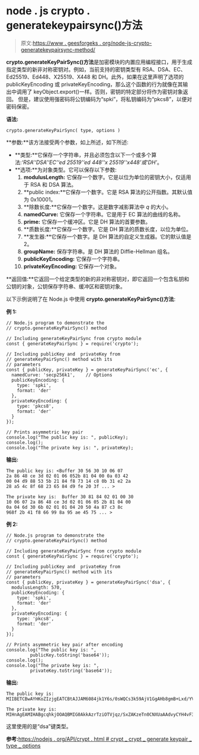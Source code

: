 # node . js crypto . generatekeypairsync()方法

> 原文:[https://www . geesforgeks . org/node-js-crypto-generatekeypairsync-method/](https://www.geeksforgeeks.org/node-js-crypto-generatekeypairsync-method/)

**crypto.generateKeyPairSync()方法**是加密模块的内置应用编程接口，用于生成指定类型的新非对称密钥对。例如，当前支持的密钥类型有 RSA、DSA、EC、Ed25519、Ed448、X25519、X448 和 DH。此外，如果在这里声明了选项的 publicKeyEncoding 或 privateKeyEncoding，那么这个函数的行为就像在其输出中调用了 keyObject.export()一样。否则，密钥的特定部分将作为密钥对象返回。
但是，建议使用强密码将公钥编码为“spki”，将私钥编码为“pkcs8”，以便对密码保密。

**语法:**

```
crypto.generateKeyPairSync( type, options )
```

**参数:**该方法接受两个参数，如上所述，如下所述:

*   **类型:**它保存一个字符串，并且必须包含以下一个或多个算法:*‘RSA’‘DSA’‘EC’‘ed 25519’‘ed 448’‘x 25519’‘x448’或‘DH’*。
*   **选项:**为对象类型。它可以保存以下参数:
    1.  **modulusLength:** 它保存一个数字。它是以位为单位的密钥大小，仅适用于 RSA 和 DSA 算法。
    2.  **public index:**它保存一个数字。它是 RSA 算法的公开指数。其默认值为 0x10001。
    3.  **除数长度:**它保存一个数字。这是数字减影算法中 *q* 的大小。
    4.  **namedCurve:** 它保存一个字符串。它是用于 EC 算法的曲线的名称。
    5.  **prime:** 它保存一个缓冲区。它是 DH 算法的首要参数。
    6.  **质数长度:**它保存一个数字。它是 DH 算法的质数长度，以位为单位。
    7.  **发生器:**它保存一个数字。是 DH 算法的自定义生成器。它的默认值是 2。
    8.  **groupName:** 保存字符串。是 DH 算法的 Diffie-Hellman 组名。
    9.  **publicKeyEncoding:** 它保存一个字符串。
    10.  **privateKeyEncoding:** 它保存一个对象。

**返回值:**它返回一个给定类型的新的非对称密钥对，即它返回一个包含私钥和公钥的对象，公钥保存字符串、缓冲区和密钥对象。

以下示例说明了在 Node.js 中使用 **crypto.generateKeyPairSync()方法**:

**例 1:**

```
// Node.js program to demonstrate the
// crypto.generateKeyPairSync() method

// Including generateKeyPairSync from crypto module
const { generateKeyPairSync } = require('crypto');

// Including publicKey and  privateKey from 
// generateKeyPairSync() method with its 
// parameters
const { publicKey, privateKey } = generateKeyPairSync('ec', {
  namedCurve: 'secp256k1',    // Options
  publicKeyEncoding: {
    type: 'spki',
    format: 'der'
  },
  privateKeyEncoding: {
    type: 'pkcs8',
    format: 'der'
  }
});

// Prints asymmetric key pair
console.log("The public key is: ", publicKey);
console.log();
console.log("The private key is: ", privateKey);
```

**输出:**

```
The public key is: <Buffer 30 56 30 10 06 07
2a 86 48 ce 3d 02 01 06 052b 81 04 00 0a 03 42
00 04 d9 88 53 5b 21 84 f8 73 14 c8 0b 31 e2 2a
28 a5 4c 8f 68 23 65 84 d9 fe 20 3f ... >

The private key is:  Buffer 30 81 84 02 01 00 30
10 06 07 2a 86 48 ce 3d 02 01 06 05 2b 81 04 00
0a 04 6d 30 6b 02 01 01 04 20 50 4a 87 c3 8c
968f 2b 41 f8 66 99 8a 95 ae 45 75 ... >

```

**例 2:**

```
// Node.js program to demonstrate the
// crypto.generateKeyPairSync() method

// Including generateKeyPairSync from crypto module
const { generateKeyPairSync } = require('crypto');

// Including publicKey and  privateKey from 
// generateKeyPairSync() method with its 
// parameters
const { publicKey, privateKey } = generateKeyPairSync('dsa', {
  modulusLength: 570,
  publicKeyEncoding: {
    type: 'spki',
    format: 'der'
  },
  privateKeyEncoding: {
    type: 'pkcs8',
    format: 'der'
  }
});

// Prints asymmetric key pair after encoding
console.log("The public key is: ", 
         publicKey.toString('base64'));
console.log();
console.log("The private key is: ",
         privateKey.toString('base64'));
```

**输出:**

```
The public key is:  MIIBETCBwAYHKoZIzjgEATCBtAJJAM6084jk1Y6s/0sWQCs3k59AjV1GgAHb8gmB+Lxd/YVid+GySyss8tqhVQl49xho1DHoeJMNsVO6mcRqaSlSCPgmzqGaOvn2mQIdAKL5nGKJjDZF8Pb1SVvwWivhPShJiiHC2JjgrN8CSAqhzmg26/kEHYTZ3yNEGuguDhLvMAPdVG9pjTahLBytn8JQa3yQwLuPB4MzKfJ4d0pvKVZVnkMsatUe2ZkjnKoCjGlzwggd+QNMAAJJAMvsOBUjUKLhpkw4FZP7LIz0yYyOV1yYy84t8qSO42Yf6sNUfK6INnkFbpLHjFLcaDkFPqE5oRCIUqIVOhH0I7jNcGCN2m+ZWg==

The private key is:  MIHnAgEAMIHABgcqhkjOOAQBMIG0AkkAzrTziOTVjqz/SxZAKzeTn0CNXUaAAdvyCYH4vF39hWJ34bJLKyzy2qFVCXj3GGjUMeh4kw2xU7qZxGppKVII+CbOoZo6+faZAh0AovmcYomMNkXw9vVJW/BaK+E9KEmKIcLYmOCs3wJICqHOaDbr+QQdhNnfI0Qa6C4OEu8wA91Ub2mNNqEsHK2fwlBrfJDAu48HgzMp8nh3Sm8pVlWeQyxq1R7ZmSOcqgKMaXPCCB35BB8CHQChh8yXsr/3dx3OdV6JmIWPcHe6dTHh6IOEIHer
```

这里使用的是“dsa”键类型。

**参考:**[https://nodejs . org/API/crypt . html # crypt _ crypt _ generate keypair _ type _ options](https://nodejs.org/api/crypto.html#crypto_crypto_generatekeypairsync_type_options)